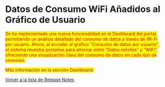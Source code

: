 # Datos de Consumo WiFi Añadidos al Gráfico de Usuario

<mark style="color:red;">Se ha implementado una nueva funcionalidad en el Dashboard del portal, permitiendo un análisis detallado del consumo de datos a través de Wi-Fi por usuario. Ahora, al acceder al gráfico "Consumo de datos por usuario", el sistema muestra pestañas para alternar entre "Datos móviles" y "WiFi", ofreciendo una visualización clara del consumo de datos en cada tipo de conexión.</mark>

<mark style="color:red;">Más información en la sección Dashboard.</mark>



[Volver a la lista de Release Notes](./)
